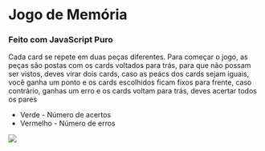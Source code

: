# Jogo de Memória
### Feito com JavaScript Puro
<p>Cada card se repete em duas peças diferentes. Para começar o jogo, as peças são postas com os cards voltados para trás, para que não possam ser vistos, deves virar dois cards, caso as peács dos cards sejam iguais, você ganha um ponto e os cards escolhidos ficam fixos para frente, caso contrário, ganhas um erro e os cards voltam para trás, deves acertar todos os pares</p>
<ul>
  <li>Verde - Número de acertos</li>
  <li>Vermelho - Número de erros</li>
</ul>

<img src="https://user-images.githubusercontent.com/71949651/192105786-1ff7d6b6-293b-4ad1-8f65-106384974cb7.png"/>
